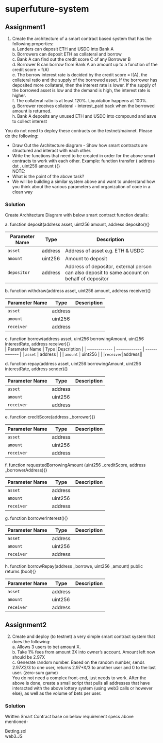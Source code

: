 # superfuture-system

## Assignment1

1. Create the architecture of a smart contract based system that has the following
properties:  
a. Lenders can deposit ETH and USDC into Bank A  
b. Borrowers can deposit ETH as collateral and borrow  
c. Bank A can find out the credit score C of any Borrower B  
d. Borrower B can borrow from Bank A an amount up to a function of the credit score = f(A)  
e. The borrow interest rate is decided by the credit score = I(A), the collateral ratio and the supply of the borrowed asset. If the borrower has deposited more
collateral, then the interest rate is lower. If the supply of the borrowed asset is low and the demand is high, the interest rate is higher.  
f. The collateral ratio is at least 120%. Liquidation happens at 100%.  
g. Borrower receives collateral - interest_paid back when the borrowed amount is returned.  
h. Bank A deposits any unused ETH and USDC into compound and aave to collect interest  

You do not need to deploy these contracts on the testnet/mainnet. Please do the following:  
- Draw Out the Architecture diagram - Show how smart contracts are structured and interact with each other.  
- Write the functions that need to be created in order for the above smart contracts to work with each other. Example: function transfer ( address dst , uint256 amount ){}  
NOTE:  
- What is the point of the above task?  
- We will be building a similar system above and want to understand how you think about the various parameters and organization of code in a clean way  


### Solution
Create Architecture Diagram with below smart contract function details:


a. function deposit(address asset, uint256 amount, address depositor){}  

| Parameter Name | Type |Description |
| ------------- | ------------- | ------------- |
| `asset`  | address  | Address of asset e.g. ETH & USDC |
| `amount`  | uint256  | Amount to deposit|
|`depositor`|address| Address of depositor,   external person can also deposit to same account on behalf of depositor|

b. function withdraw(address asset, uint256 amount, address receiver){}  

| Parameter Name | Type |Description |
| ------------- | ------------- | ------------- |
| `asset`  | address  | |
| `amount`  | uint256  | |
|`receiver`|address||

c. function borrow(address asset, uint256 borrowingAmount, uint256 interestRate, address receiver){}  
| Parameter Name | Type |Description |
| ------------- | ------------- | ------------- |
| `asset`  | address  | |
| `amount`  | uint256  | |
|`receiver`|address||

d. function repay(address asset, uint256 borrowingAmount, uint256 interestRate, address sender){}  

| Parameter Name | Type |Description |
| ------------- | ------------- | ------------- |
| `asset`  | address  | |
| `amount`  | uint256  | |
|`receiver`|address||

e. function creditScore(address _borrower){}  

| Parameter Name | Type |Description |
| ------------- | ------------- | ------------- |
| `asset`  | address  | |
| `amount`  | uint256  | |
|`receiver`|address||

f. function requestedBorrowingAmount (uint256 _creditScore, address _borrowerAddress){}  

| Parameter Name | Type |Description |
| ------------- | ------------- | ------------- |
| `asset`  | address  | |
| `amount`  | uint256  | |
|`receiver`|address||

g. function borrowerInterest(){}  

| Parameter Name | Type |Description |
| ------------- | ------------- | ------------- |
| `asset`  | address  | |
| `amount`  | uint256  | |
|`receiver`|address||

h. function borrowRepay(address _borrowe, uint256 _amount) public returns  (bool){}  

| Parameter Name | Type |Description |
| ------------- | ------------- | ------------- |
| `asset`  | address  | |
| `amount`  | uint256  | |
|`receiver`|address||

## Assignment2
2. Create and deploy (to testnet) a very simple smart contract system that does the
following:  
a.  Allows 3 users to bet amount X.  
b.  Take 1% fees from amount 3X into owner’s account. Amount left now should be 2.97X  
c.  Generate random number. Based on the random number, sends 2.97*X*2/3 to one user, returns 2.97*X/3 to another user and 0 to the last user. (zero-sum game)  
You do not need a complex front-end, just needs to work.
After the above is done, create a small script that pulls all addresses that have interacted with
the above lottery system (using web3 calls or however else), as well as the volume of bets per
user.

### Solution
Written Smart Contract base on below requirement specs above mentioned-

Betting.sol  
web3.JS
